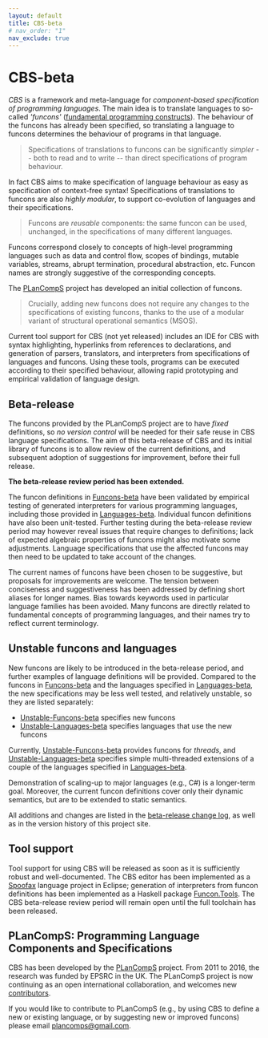 ```yaml
---
layout: default
title: CBS-beta
# nav_order: "1"
nav_exclude: true
---
```


CBS-beta
========

_CBS_ is a framework and meta-language for _component-based specification of
programming languages_. The main idea is to translate languages to so-called
_'funcons'_ ([fundamental programming constructs]). The behaviour of the funcons
has already been specified, so translating a language to funcons determines the
behaviour of programs in that language.

> Specifications of translations to funcons can be significantly _simpler_ -- both
> to read and to write -- than direct specifications of program behaviour.

In fact CBS aims to make specification of language behaviour as easy as
specification of context-free syntax! Specifications of translations to funcons
are also _highly modular_, to support co-evolution of languages and their
specifications.

> Funcons are _reusable_ components: the same funcon can be used, unchanged, in
> the specifications of many different languages.

Funcons correspond closely to concepts of high-level programming languages
such as data and control flow, scopes of bindings, mutable variables, streams,
abrupt termination, procedural abstraction, etc. Funcon names are strongly
suggestive of the corresponding concepts.

The [PLanCompS] project has developed an initial collection of funcons.

> Crucially, adding new funcons does not require any changes to
> the specifications of existing funcons, thanks to the use of a
> modular variant of structural operational semantics (MSOS).

Current tool support for CBS (not yet released) includes an IDE for CBS with
syntax highlighting, hyperlinks from references to declarations, and generation
of parsers, translators, and interpreters from specifications of languages and
funcons. Using these tools, programs can be executed according to their
specified behaviour, allowing rapid prototyping and empirical validation of
language design.

Beta-release
------------

The funcons provided by the PLanCompS project are to have *fixed* definitions,
so *no version control* will be needed for their safe reuse in CBS language
specifications. The aim of this beta-release of CBS and its initial library of
funcons is to allow review of the current definitions, and subsequent adoption
of suggestions for improvement, before their full release.

**The beta-release review period has been extended.**

The funcon definitions in [Funcons-beta] have been validated by empirical
testing of generated interpreters for various programming languages,
including those provided in [Languages-beta]. Individual funcon definitions
have also been unit-tested. Further testing during the beta-release review
period may however reveal issues that require changes to definitions; lack of
expected algebraic properties of funcons might also motivate some adjustments.
Language specifications that use the affected funcons may then need to be
updated to take account of the changes.

The current names of funcons have been chosen to be suggestive, but proposals
for improvements are welcome. The tension between conciseness and suggestiveness
has been addressed by defining short aliases for longer names. Bias towards
keywords used in particular language families has been avoided. Many funcons
are directly related to fundamental concepts of programming languages, and
their names try to reflect current terminology.

Unstable funcons and languages
------------------------------

New funcons are likely to be introduced in the beta-release period, and further
examples of language definitions will be provided. Compared to the funcons in
[Funcons-beta] and the languages specified in [Languages-beta], the new
specifications may be less well tested, and relatively unstable, so they are
listed separately:

- [Unstable-Funcons-beta] specifies new funcons
- [Unstable-Languages-beta] specifies languages that use the new funcons

Currently, [Unstable-Funcons-beta] provides funcons for *threads*, and
[Unstable-Languages-beta] specifies simple multi-threaded extensions of a couple
of the languages specified in [Languages-beta].

Demonstration of scaling-up to major languages (e.g., C#) is a longer-term goal.
Moreover, the current funcon definitions cover only their dynamic semantics,
but are to be extended to static semantics.

All additions and changes are listed in the [beta-release change log],
as well as in the version history of this project site.

Tool support
------------

Tool support for using CBS will be released as soon as it is sufficiently robust
and well-documented. The CBS editor has been implemented as a [Spoofax] language
project in Eclipse; generation of interpreters from funcon definitions has been
implemented as a Haskell package [Funcon.Tools]. The CBS beta-release review
period will remain open until the full toolchain has been released.

PLanCompS: Programming Language Components and Specifications
----------

CBS has been developed by the [PLanCompS] project. From 2011 to 2016, the
research was funded by EPSRC in the UK. The PLanCompS project is now continuing
as an open international collaboration, and welcomes new [contributors].

If you would like to contribute to PLanCompS (e.g., by using CBS to define a new
or existing language, or by suggesting new or improved funcons) please email
plancomps@gmail.com.

[Fundamental programming constructs]: /docs/Funcons-beta

[Funcons-beta]: /docs/Funcons-beta

[Languages-beta]: /docs/Languages-beta

[Unstable-Funcons-beta]: /docs/Unstable-Funcons-beta

[Unstable-Languages-beta]: /docs/Unstable-Languages-beta

[Beta-release change log]: docs/Changes.md

[Spoofax]: http://www.metaborg.org

[Funcon.Tools]: https://hackage.haskell.org/package/funcons-tools/docs/Funcons-Tools.html

[PLanCompS]: http://plancomps.org

[Contributors]: docs/Contributors.md
